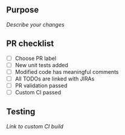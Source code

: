 ## Purpose
_Describe your changes_

## PR checklist
- [ ] Choose PR label
- [ ] New unit tests added
- [ ] Modified code has meaningful comments
- [ ] All TODOs are linked with JIRAs
- [ ] PR validation passed
- [ ] Custom CI passed

## Testing
_Link to custom CI build_
